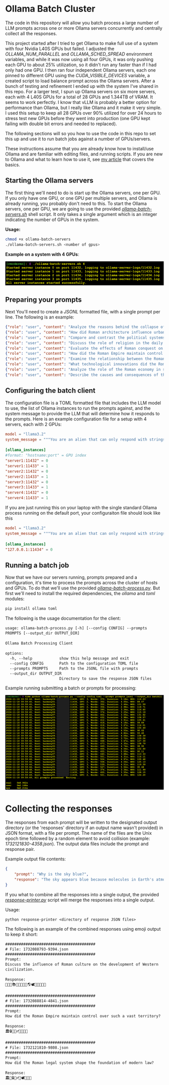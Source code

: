 # Ollama Batch Cluster

The code in this repository will allow you batch process a large number of LLM prompts across one or more Ollama servers concurrently and centrally collect all the responses. 

This project started after I tried to get Ollama to make full use of a system with four Nvidia L40S GPUs but failed. I adjusted the *OLLAMA_NUM_PARALLEL* and *OLLAMA_SCHED_SPREAD* environment variables, and while it was now using all four GPUs, it was only pushing each GPU to about 25% utilization, so it didn't run any faster than if I had only had one GPU. I then ran four independent Ollama servers, each one pinned to different GPU using the *CUDA_VISIBLE_DEVICES* variable, a created script to load balance prompt across the Ollama servers. After a bunch of testing and refinement I ended up with the system I've shared in this repo. For a larger test, I spun up Ollama servers on six more servers, each with 4 L40S GPUs for a total of 28 GPUs and 1.344TB of VRAM. It seems to work perfectly. I know that vLLM is probably a better option for performance than Ollama, but I really like Ollama and it make it very simple. I used this setup to keep all 28 GPUs over 90% utilized for over 24 hours to stress test new GPUs before they went into production (one GPU kept failing with double bit errors and needed to replaced).

The following sections will so you how to use the code in this repo to set this up and use it to run batch jobs against a number of GPUs/servers.

These instructions assume that you are already know how to install/use Ollama and are familiar with editing files, and running scripts. If you are new to Ollama and what to learn how to use it, see [my article](https://medium.com/p/913e50d6b7f0/) that covers the basics. 

## Starting the Ollama servers

The first thing we'll need to do is start up the Ollama servers, one per GPU. If you only have one GPU, or one GPU per multiple servers, and Ollama is already running, you probably don't need to this. To start the Ollama servers, one per GPU, we are going to use the provided [*ollama-batch-servers.sh*](https://github.com/robert-mcdermott/ollama-batch-cluster/blob/main/ollama-batch-servers.sh) shell script. It only takes a single argument which is an integer indicating the number of GPUs in the system.

**Usage:**

```bash
chmod +x ollama-batch-servers
./ollama-batch-servers.sh <number of gpus>
```

**Example on a system with 4 GPUs**:

 ![starting ollama servers](images/start-ollama-servers.png)

## Preparing your prompts

Next You'll need to create a *JSONL* formatted file, with a single prompt per line. The following is an example:

```JSON
{"role": "user", "content": "Analyze the reasons behind the collapse of the Western Roman Empire."}
{"role": "user", "content": "How did Roman architecture influence urban development in Europe?"}
{"role": "user", "content": "Compare and contrast the political systems of the Roman Republic and the Roman Empire."}
{"role": "user", "content": "Discuss the role of religion in the daily life of Roman citizens and its impact on the Empire."}
{"role": "user", "content": "Evaluate the effects of Roman conquest on the cultures of the conquered territories."}
{"role": "user", "content": "How did the Roman Empire maintain control over such a vast territory?"}
{"role": "user", "content": "Examine the relationship between the Roman Senate and the Emperor."}
{"role": "user", "content": "What technological innovations did the Romans contribute to modern society?"}
{"role": "user", "content": "Analyze the role of the Roman economy in sustaining the empire’s growth and stability."}
{"role": "user", "content": "Describe the causes and consequences of the Roman Empire's split into Eastern and Western regions."}
```

## Configuring the batch client

The configuration file is a TOML formatted file that includes the LLM model to use, the list of Ollama instances to run the prompts against, and the system message to provide the LLM that will determine how it responds to the prompts. Here is an example configuration file for a setup with 4 servers, each with 2 GPUs:

```TOML
model = "llama3.2"
system_message = """You are an alien that can only respond with strings of emoji characters to convey your answer."""

[ollama_instances]
#format: "hostname:port" = GPU index
"server1:11432" = 0
"server1:11433" = 1
"server2:11432" = 0
"server2:11433" = 1
"server3:11432" = 0
"server3:11433" = 1
"server4:11432" = 0
"server4:11433" = 1
```

If you are just running this on your laptop with the single standard Ollama process running on the default port, your configuraiton file should look like this

```TOML
model = "llama3.2"
system_message = """You are an alien that can only respond with strings of emoji characters to convey your answer."""

[ollama_instances]
"127.0.0.1:11434" = 0
```

## Running a batch job

Now that we have our servers running, prompts prepared and a configuration, it's time to process the prompts across the cluster of hosts and GPUs. To do that we'll use the provided [*ollama-batch-process.py*](https://github.com/robert-mcdermott/ollama-batch-cluster/blob/main/response-printer.py). But first we'll need to install the required dependencies, the *ollama* and *toml* modules:

```bash
pip install ollama toml
```

The following is the usage documentation for the client:

```
usage: ollama-batch-process.py [-h] [--config CONFIG] --prompts PROMPTS [--output_dir OUTPUT_DIR]

Ollama Batch Processing Client

options:
  -h, --help            show this help message and exit
  --config CONFIG       Path to the configuration TOML file
  --prompts PROMPTS     Path to the JSONL file with prompts
  --output_dir OUTPUT_DIR
                        Directory to save the response JSON files
```

Example running submitting a batch or prompts for processing:

![ollama batch process example](images/ollama-batch-process-example.png)


# Collecting the responses 

The responses from each prompt will be written to the designated output directory (or the 'responses' directory if an output name wasn't provided) in JSON format, with a file per prompt. The name of the files are the Unix epoch time followed by a random element to avoid collision (example: *1732121830-4358.json*). The output data files include the prompt and response pair.

Example output file contents:

```JSON
{
    "prompt": "Why is the sky blue?",
    "response": "The sky appears blue because molecules in Earth's atmosphere scatter shorter blue wavelengths of sunlight more than longer wavelengths like red."
}
```

If you what to combine all the responses into a single output, the provided [*response-printer.py*](https://github.com/robert-mcdermott/ollama-batch-cluster/blob/main/response-printer.py) script will merge the responses into a single output. 

Usage:

```
python response-printer <directory of response JSON files>
```

The following is an example of the combined responses using emoji output to keep it short:

```
########################################
# File: 1732088793-9394.json
########################################
Prompt:
Discuss the influence of Roman culture on the development of Western civilization.

Response:
🏯💫🔥📚💡👑🤴🏻💪🌎️🕊️👸💃🏻🕺😍

########################################
# File: 1732088814-4841.json
########################################
Prompt:
How did the Roman Empire maintain control over such a vast territory?

Response:
🏛️🔒💪🚣‍♂️🌄📜👑💼

########################################
# File: 1732121810-9808.json
########################################
Prompt:
How did the Roman legal system shape the foundation of modern law?

Response:
🏛️📜🔒👮‍♂️💼🕊️🚫👫🤝
```
